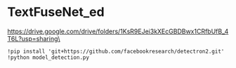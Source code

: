 # TextFuseNet_ed

https://drive.google.com/drive/folders/1KsR9EJei3kXEcGBDBwx1CRfbUfB_4T6L?usp=sharing\


```
!pip install 'git+https://github.com/facebookresearch/detectron2.git'
!python model_detection.py
```
# 
